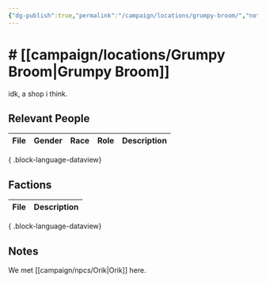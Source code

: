 ```yaml
---
{"dg-publish":true,"permalink":"/campaign/locations/grumpy-broom/","noteIcon":"","created":"2025-10-26T19:33:27.869-07:00","updated":"2025-10-27T13:26:29.466-07:00"}
---
```


# # [[campaign/locations/Grumpy Broom\|Grumpy Broom]]
idk, a shop i think. 

## Relevant People
| File | Gender | Race | Role | Description |
| ---- | ------ | ---- | ---- | ----------- |

{ .block-language-dataview}

## Factions
| File | Description |
| ---- | ----------- |

{ .block-language-dataview}

## Notes
We met [[campaign/npcs/Orik\|Orik]] here. 

